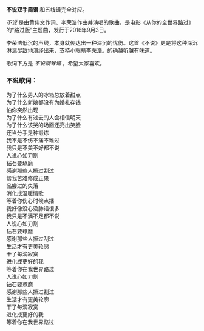 

**不说双手简谱** 和五线谱完全对应。

_不说_ 是由黄伟文作词、李荣浩作曲并演唱的歌曲，是电影《从你的全世界路过》的“路过版”主题曲，发行于2016年9月3日。

李荣浩低沉的声线，本身就传达出一种深沉的忧伤。这首《不说》更是将这种深沉淋漓尽致地演绎出来，支持小眼睛李荣浩。的确越听越有味道。

歌词下方是 _不说钢琴谱_ ，希望大家喜欢。

### 不说歌词：

为了什么男人的冰箱总放着甜点  
为了什么新娘都没有为婚礼存钱  
怕你突然出现  
为了什么有过去的人会相信明天  
为了什么该哭的场面还亮出笑脸  
还当分手是种锻炼  
我不是不伤不痛不难过  
我只是不美不好都不说  
人说心如刀割  
钻石要琢磨  
感谢那些人擦过刮过  
帮我苦难修成正果  
品尝过的失落  
消化成温暖情歌  
等着你伤心时候点播  
我好像没心没肺话很多  
我只是不满不足都不说  
人说心如刀割  
钻石要琢磨  
感谢那些人擦过刮过  
生活才有更美轮廓  
干了每滴寂寞  
进化成更好的我  
等着你在我世界路过  
人说心如刀割  
钻石要琢磨  
感谢那些人擦过刮过  
生活才有更美轮廓  
干了每滴寂寞  
进化成更好的我  
等着你在我世界路过

